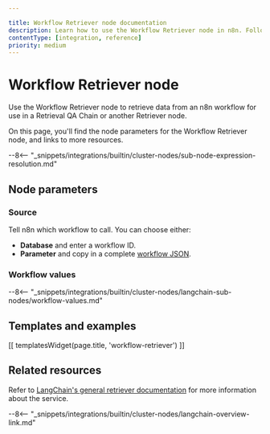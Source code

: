 ```yaml
---

title: Workflow Retriever node documentation
description: Learn how to use the Workflow Retriever node in n8n. Follow technical documentation to integrate Workflow Retriever node into your workflows.
contentType: [integration, reference]
priority: medium
---
```


# Workflow Retriever node

Use the Workflow Retriever node to retrieve data from an n8n workflow for use in a Retrieval QA Chain or another Retriever node.

On this page, you'll find the node parameters for the Workflow Retriever node, and links to more resources.

--8<-- "_snippets/integrations/builtin/cluster-nodes/sub-node-expression-resolution.md"

## Node parameters

### Source

Tell n8n which workflow to call. You can choose either:

* **Database** and enter a workflow ID.
* **Parameter** and copy in a complete [workflow JSON](/workflows/export-import.md).

### Workflow values

--8<-- "_snippets/integrations/builtin/cluster-nodes/langchain-sub-nodes/workflow-values.md"

## Templates and examples

<!-- see https://www.notion.so/n8n/Pull-in-templates-for-the-integrations-pages-37c716837b804d30a33b47475f6e3780 -->
[[ templatesWidget(page.title, 'workflow-retriever') ]]

## Related resources

Refer to [LangChain's general retriever documentation](https://js.langchain.com/docs/concepts/retrievers/) for more information about the service.

--8<-- "_snippets/integrations/builtin/cluster-nodes/langchain-overview-link.md"

